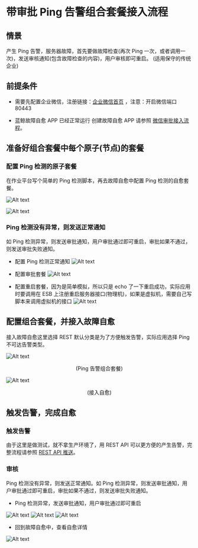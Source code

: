 # 带审批 Ping 告警组合套餐接入流程
## 情景

产生 Ping 告警，服务器故障，首先要做故障检查(再次 Ping 一次，或者调用一次)，发送审核通知(包含故障检查的内容)，用户审核即可重启。 (适用保守的传统企业)

## 前提条件

- 需要先配置企业微信，注册链接：[企业微信首页](https://work.weixin.qq.com/) ，注意：开启微信端口 80443

- 蓝鲸故障自愈 APP 已经正常运行 创建故障自愈 APP 请参照 [微信审批接入流程](5.1/FTA/Scenes/WeChat_approval_access_process.md)。

## 准备好组合套餐中每个原子(节点)的套餐
### 配置 Ping 检测的原子套餐

在作业平台写个简单的 Ping 检测脚本，再去故障自愈中配置 Ping 检测的自愈套餐。

![Alt text](../assets/20190115071752.png)

![Alt text](../assets/20190115070423.png)

### Ping 检测没有异常，则发送正常通知

如 Ping 检测异常，则发送审批通知，用户审批通过即可重启，审批如果不通过，则发送审批失败通知。

- 配置 Ping 检测正常通知
![Alt text](../assets/20190109203901.png)

- 配置审批套餐
![Alt text](../assets/20190109204839.png)

- 配置重启套餐，因为是简单模拟，所以只是 echo 了一下重启成功，实际应用时要调用在 ESB 上注册重启服务器接口(物理机)，如果是虚拟机，需要自己写脚本来调用虚拟机的接口
![Alt text](../assets/20190115065634.png)

## 配置组合套餐，并接入故障自愈

接入故障自愈这里选择 REST 默认分类是为了方便触发告警，实际应用选择 Ping 不可达告警类型。

![Alt text](../assets/20190109195936.png)
<center>(Ping 告警组合套餐)</center>

![Alt text](../assets/20190109212223.png)
<center>(接入自愈)</center>

## 触发告警，完成自愈
### 触发告警

由于这里是做测试，就不拿生产环境了，用 REST API 可以更方便的产生告警，完整流程请参照 [REST API 推送](5.1/FTA/Getting_Started/REST_API_PUSH_Alarm_processing_automation.md)。

### 审核

Ping 检测没有异常，则发送正常通知。如 Ping 检测异常，则发送审批通知，用户审批通过即可重启，审批如果不通过，则发送审批失败通知。

- Ping 检测异常，发送审批通知，用户审批通过即可重启

![Alt text](../assets/20190115064522.png)
![Alt text](../assets/20190115065951.png)
![Alt text](../assets/20190115072527.png)

- 回到故障自愈中，查看自愈详情

![Alt text](../assets/20190109215717.png)
